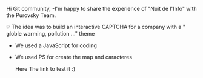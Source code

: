Hi Git community,
-I'm happy to share the experience of "Nuit de l'Info" with the Purovsky Team.

💡 The idea was to build an interactive CAPTCHA for a company with a " globle warming, pollution ..." theme
- We used a JavaScript for coding
- We used PS for create the map and caracteres

  Here The link to test it :)
  
